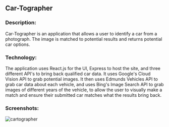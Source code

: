 ## Car-Tographer

### Description: 

Car-Tographer is an application that allows a user to identify a car from a photograph. The image is matched to potential results and returns potential car options. 

### Technology:

The application uses React.js for the UI, Express to host the site, and three different API's to bring back qualified car data. It uses Google's Cloud Vision API to grab potential images. It then uses Edmunds Vehicles API to grab car data about each vehicle, and uses Bing's Image Search API to grab images of different years of the vehicle, to allow the user to visually make a match and ensure their submitted car matches what the results bring back. 

### Screenshots: 

![cartographer](personal-project/src/cartographer.gif)
